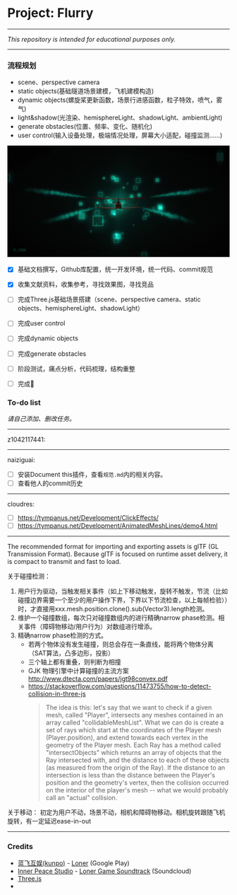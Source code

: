 # Project: Flurry

---

*This repository is intended for educational purposes only.*

---

### 流程规划

- scene、perspective camera
- static objects(基础隧道场景建模，飞机建模构造)
- dynamic objects(螺旋桨更新函数，场景行进感函数，粒子特效，喷气，雾气)
- light&shadow(光渲染、hemisphereLight、shadowLight、ambientLight)
- generate obstacles(位置、频率、变化、随机化)
- user control(输入设备处理，极端情况处理，屏幕大小适配，碰撞监测……)

![效果图](_参考/Screenshot_20200912-212610.png.webp)

- [x] 基础文档撰写，Github库配置，统一开发环境，统一代码、commit规范
- [x] 收集文献资料，收集参考，寻找效果图，寻找竞品
- [ ] 完成Three.js基础场景搭建（scene、perspective camera、static objects、hemisphereLight、shadowLight）
- [ ] 完成user control
- [ ] 完成dynamic objects
- [ ] 完成generate obstacles
- [ ] 阶段测试，痛点分析，代码梳理，结构重整
- [ ] 完成:checkered_flag:


### To-do list

*请自己添加、删改任务。*


---

z1042117441: 


---

naiziguai: 

- [ ] 安装Document this插件，查看`规范.md`内的相关内容。
- [ ] 查看他人的commit历史

---


cloudres: 

- [ ] https://tympanus.net/Development/ClickEffects/
- [ ] https://tympanus.net/Development/AnimatedMeshLines/demo4.html

---

The recommended format for importing and exporting assets is glTF (GL Transmission Format). Because glTF is focused on runtime asset delivery, it is compact to transmit and fast to load.

关于碰撞检测：
1. 用户行为驱动，当触发相关事件（如上下移动触发，旋转不触发，节流（比如碰撞边界需要一个至少的用户操作下界，下界以下节流检查，以上每帧检验））时，才直接用xxx.mesh.position.clone().sub(Vector3).length检测。
2. 维护一个碰撞数组，每次只对碰撞数组内的进行精确narrow phase检测。相关事件（障碍物移动/用户行为）对数组进行增添。
3. 精确narrow phase检测的方式。
    - 若两个物体没有发生碰撞，则总会存在一条直线，能将两个物体分离（SAT算法，凸多边形，投影）
    - 三个轴上都有重叠，则判断为相撞
    - GJK 物理引擎中计算碰撞的主流方案 http://www.dtecta.com/papers/jgt98convex.pdf
    - https://stackoverflow.com/questions/11473755/how-to-detect-collision-in-three-js
        > The idea is this: let's say that we want to check if a given mesh, called "Player", intersects any meshes contained in an array called "collidableMeshList". What we can do is create a set of rays which start at the coordinates of the Player mesh (Player.position), and extend towards each vertex in the geometry of the Player mesh. Each Ray has a method called "intersectObjects" which returns an array of objects that the Ray intersected with, and the distance to each of these objects (as measured from the origin of the Ray). If the distance to an intersection is less than the distance between the Player's position and the geometry's vertex, then the collision occurred on the interior of the player's mesh -- what we would probably call an "actual" collision.

关于移动：
    初定为用户不动，场景不动，相机和障碍物移动。相机旋转跟随飞机旋转，有一定延迟ease-in-out

---

### Credits

- [蓝飞互娱(kunpo)](https://kunpo.cc/) - [Loner](https://play.google.com/store/apps/details?id=com.kunpo.loner&hl=en_US) (Google Play)
- [Inner Peace Studio](https://soundcloud.com/innerpeacestudio) - [Loner Game Soundtrack](https://soundcloud.com/innerpeacestudio/sets/loner-game-soundtrack) (Soundcloud)
- [Three.js](https://github.com/mrdoob/three.js)
- 

